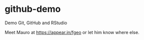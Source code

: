 # github-demo
Demo Git, GitHub and RStudio

Meet Mauro at https://appear.in/fgeo or let him know where else.
